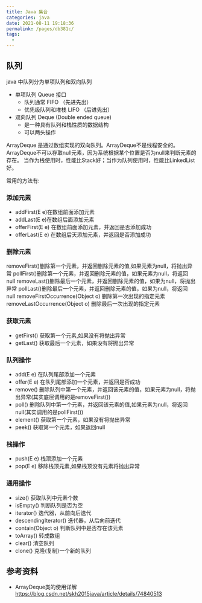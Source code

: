 ```yaml
---
title: Java 集合
categories: java
date: 2021-08-11 19:18:36
permalink: /pages/db381c/
tags: 
  - 
---
```


## 队列

java 中队列分为单项队列和双向队列

 - 单项队列 Queue 接口
   - 队列通常 FIFO （先进先出）
   - 优先级队列和堆栈 LIFO （后进先出）
 - 双向队列 Deque (Double ended queue)
    - 是一种具有队列和栈性质的数据结构
    - 可以两头操作

ArrayDeque 是通过数组实现的双向队列。ArrayDeque不是线程安全的。 
ArrayDeque不可以存取null元素，因为系统根据某个位置是否为null来判断元素的存在。 当作为栈使用时，性能比Stack好；当作为队列使用时，性能比LinkedList好。 

常用的方法有:

### 添加元素

- addFirst(E e)在数组前面添加元素
- addLast(E e)在数组后面添加元素
- offerFirst(E e) 在数组前面添加元素，并返回是否添加成功
- offerLast(E e) 在数组后天添加元素，并返回是否添加成功

### 删除元素

removeFirst()删除第一个元素，并返回删除元素的值,如果元素为null，将抛出异常
pollFirst()删除第一个元素，并返回删除元素的值，如果元素为null，将返回null
removeLast()删除最后一个元素，并返回删除元素的值，如果为null，将抛出异常
pollLast()删除最后一个元素，并返回删除元素的值，如果为null，将返回null
removeFirstOccurrence(Object o) 删除第一次出现的指定元素
removeLastOccurrence(Object o) 删除最后一次出现的指定元素

### 获取元素
- getFirst() 获取第一个元素,如果没有将抛出异常
- getLast() 获取最后一个元素，如果没有将抛出异常
   

### 队列操作
- add(E e) 在队列尾部添加一个元素
- offer(E e) 在队列尾部添加一个元素，并返回是否成功
- remove() 删除队列中第一个元素，并返回该元素的值，如果元素为null，将抛出异常(其实底层调用的是removeFirst())
- poll()  删除队列中第一个元素，并返回该元素的值,如果元素为null，将返回null(其实调用的是pollFirst())
- element() 获取第一个元素，如果没有将抛出异常
- peek() 获取第一个元素，如果返回null
      

### 栈操作

- push(E e) 栈顶添加一个元素
- pop(E e) 移除栈顶元素,如果栈顶没有元素将抛出异常
        
### 通用操作
- size() 获取队列中元素个数
- isEmpty() 判断队列是否为空
- iterator() 迭代器，从前向后迭代
- descendingIterator() 迭代器，从后向前迭代
- contain(Object o) 判断队列中是否存在该元素
- toArray() 转成数组
- clear() 清空队列
- clone() 克隆(复制)一个新的队列

## 参考资料

- ArrayDeque类的使用详解 https://blog.csdn.net/skh2015java/article/details/74840513